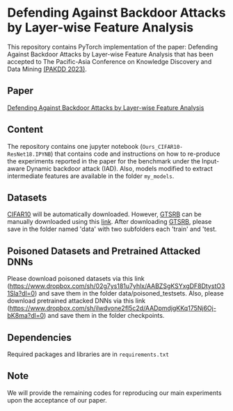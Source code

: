 # Defending Against Backdoor Attacks by Layer-wise Feature Analysis
This repository contains PyTorch implementation of the paper: Defending Against Backdoor Attacks by Layer-wise Feature Analysis that has been accepted to The Pacific-Asia Conference on Knowledge Discovery and Data Mining [(PAKDD 2023)](https://pakdd2023.org/).

## Paper 
[Defending Against Backdoor Attacks by Layer-wise Feature Analysis]()

## Content
The repository contains one jupyter notebook (`Ours_CIFAR10-ResNet18.IPYNB`) that contains code and instructions on how to re-produce the experiments reported in the paper for the benchmark under the Input-aware Dynamic backdoor attack (IAD). 
Also, models modified to extract intermediate features are available in the folder `my_models`.


## Datasets
[CIFAR10](https://www.cs.toronto.edu/~kriz/cifar.html) will be automatically downloaded.
However, [GTSRB](https://ieeexplore.ieee.org/document/6033395/) can be manually downloaded using this [link](https://www.kaggle.com/datasets/meowmeowmeowmeowmeow/gtsrb-german-traffic-sign/). 
After downloading [GTSRB](https://ieeexplore.ieee.org/document/6033395/), please save in the folder named 'data' with two subfolders each 'train' and 'test.


## Poisoned Datasets and Pretrained Attacked DNNs
Please download poisoned datasets via this link (https://www.dropbox.com/sh/02g7ys181u7yhlx/AABZSgKSYxgDF8DtystO31Sla?dl=0) and save them in the folder data/poisoned_testsets.
Also, please download pretrained attacked DNNs via this link (https://www.dropbox.com/sh/ilwdvone2fl5c2d/AADpmdjgKKq175Nj6Oj-bK8ma?dl=0) and save them in the folder checkpoints.
## Dependencies

Required packages and libraries are in `requirements.txt`


## Note
We will provide the remaining codes for reproducing our main experiments upon the acceptance of our paper.

